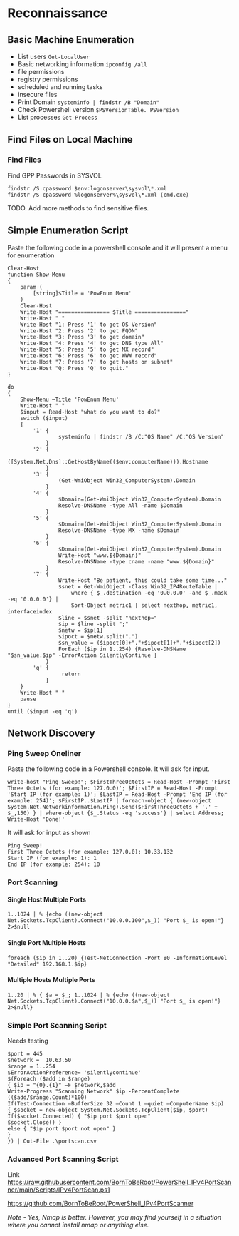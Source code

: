 # Reconnaissance

## Basic Machine Enumeration

- List users `Get-LocalUser`
- Basic networking information `ipconfig /all`
-  file permissions 
-  registry permissions
-  scheduled and running tasks
-  insecure files
- Print Domain `systeminfo | findstr /B "Domain"`
- Check Powershell version `$PSVersionTable. PSVersion`
- List processes `Get-Process`

## Find Files on Local Machine

### Find Files

Find GPP Passwords in SYSVOL

```
findstr /S cpassword $env:logonserver\sysvol\*.xml
findstr /S cpassword %logonserver%\sysvol\*.xml (cmd.exe)
```

TODO. Add more methods to find sensitive files.

## Simple Enumeration Script

Paste the following code in a powershell console and it will present a menu for enumeration

```
Clear-Host
function Show-Menu
{
    param (
        [string]$Title = 'PowEnum Menu'
    )
    Clear-Host
    Write-Host "================ $Title ================"
    Write-Host " "
    Write-Host "1: Press '1' to get OS Version"
    Write-Host "2: Press '2' to get FQDN"
    Write-Host "3: Press '3' to get domain"
    Write-Host "4: Press '4' to get DNS type All"
    Write-Host "5: Press '5' to get MX record"
    Write-Host "6: Press '6' to get WWW record"
    Write-Host "7: Press '7' to get hosts on subnet"
    Write-Host "Q: Press 'Q' to quit."
}
 
do
{
    Show-Menu –Title 'PowEnum Menu'
    Write-Host " "
    $input = Read-Host "what do you want to do?"
    switch ($input)
    {
        '1' {               
                systeminfo | findstr /B /C:"OS Name" /C:"OS Version"  
            }
        '2' {               
                ([System.Net.Dns]::GetHostByName(($env:computerName))).Hostname
            }
        '3' {
                (Get-WmiObject Win32_ComputerSystem).Domain
            }
        '4' {
                $Domain=(Get-WmiObject Win32_ComputerSystem).Domain
                Resolve-DNSName -type All -name $Domain
            }
        '5' {
                $Domain=(Get-WmiObject Win32_ComputerSystem).Domain
                Resolve-DNSName -type MX -name $Domain
            }
        '6' {
                $Domain=(Get-WmiObject Win32_ComputerSystem).Domain
                Write-Host "www.${Domain}"
                Resolve-DNSName -type cname -name "www.${Domain}"
            }
        '7' {
                Write-Host "Be patient, this could take some time..."
                $snet = Get-WmiObject -Class Win32_IP4RouteTable |
                    where { $_.destination -eq '0.0.0.0' -and $_.mask -eq '0.0.0.0'} |
                    Sort-Object metric1 | select nexthop, metric1, interfaceindex
                $line = $snet -split "nexthop="
                $ip = $line -split ";"
                $netw = $ip[1]
                $ipoct = $netw.split(".")
                $sn_value = ($ipoct[0]+"."+$ipoct[1]+"."+$ipoct[2])
                ForEach ($ip in 1..254) {Resolve-DNSName "$sn_value.$ip" -ErrorAction SilentlyContinue }
            }
        'q' {
                 return
            }
    }
    Write-Host " "
    pause
}
until ($input -eq 'q')
```

## Network Discovery
### Ping Sweep Oneliner

Paste the following code in a Powershell console. It will ask for input.

```
write-host "Ping Sweep!"; $FirstThreeOctets = Read-Host -Prompt 'First Three Octets (for example: 127.0.0)'; $FirstIP = Read-Host -Prompt 'Start IP (for example: 1)'; $LastIP = Read-Host -Prompt 'End IP (for example: 254)'; $FirstIP..$LastIP | foreach-object { (new-object System.Net.Networkinformation.Ping).Send($FirstThreeOctets + '.' + $_,150) } | where-object {$_.Status -eq 'success'} | select Address; Write-Host 'Done!'
```

It will ask for input as shown

```
Ping Sweep!
First Three Octets (for example: 127.0.0): 10.33.132
Start IP (for example: 1): 1
End IP (for example: 254): 10
```

### Port Scanning
#### Single Host Multiple Ports
`1..1024 | % {echo ((new-object Net.Sockets.TcpClient).Connect("10.0.0.100",$_)) "Port $_ is open!"} 2>$null`

#### Single Port Multiple Hosts
`foreach ($ip in 1..20) {Test-NetConnection -Port 80 -InformationLevel "Detailed" 192.168.1.$ip}`

#### Multiple Hosts Multiple Ports
`1..20 | % { $a = $_; 1..1024 | % {echo ((new-object Net.Sockets.TcpClient).Connect("10.0.0.$a",$_)) "Port $_ is open!"} 2>$null}`

### Simple Port Scanning Script

Needs testing

```
$port = 445  
$network =  10.63.50
$range = 1..254
$ErrorActionPreference= 'silentlycontinue'
$(Foreach ($add in $range)  
{ $ip = "{0}.{1}" –F $network,$add  
Write-Progress "Scanning Network" $ip -PercentComplete (($add/$range.Count)*100)  
If(Test-Connection –BufferSize 32 –Count 1 –quiet –ComputerName $ip)  
{ $socket = new-object System.Net.Sockets.TcpClient($ip, $port)  
If($socket.Connected) { "$ip port $port open"
$socket.Close() }  
else { "$ip port $port not open" }  
}  
}) | Out-File .\portscan.csv
```

### Advanced Port Scanning Script

Link https://raw.githubusercontent.com/BornToBeRoot/PowerShell_IPv4PortScanner/main/Scripts/IPv4PortScan.ps1

https://github.com/BornToBeRoot/PowerShell_IPv4PortScanner

*Note - Yes, Nmap is better. However, you may find yourself in a situation where you cannot install nmap or anything else.*
